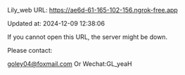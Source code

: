 Lily_web URL: https://ae6d-61-165-102-156.ngrok-free.app

Updated at: 2024-12-09 12:38:06

If you cannot open this URL, the server might be down.

Please contact: 

goley04@foxmail.com Or Wechat:GL_yeaH